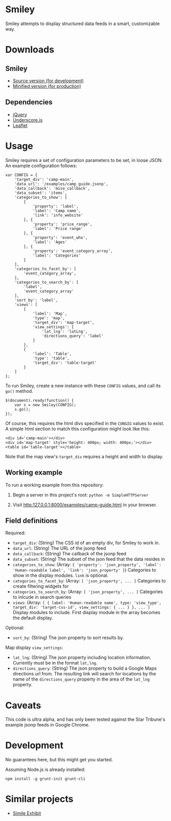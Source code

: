 Smiley
======

Smiley attempts to display structured data feeds in a smart, customizable way.

Downloads
=========

Smiley
------

- [Source version (for development)](dist/smiley-latest.js)
- [Minified version (for production)](dist/smiley-latest.min.js)

Dependencies
------------
- [jQuery](http://jquery.com/)
- [Underscore.js](http://underscorejs.org/)
- [Leaflet](http://leafletjs.com/)

Usage
=====

Smiley requires a set of configuration parameters to be set, in loose JSON. An example configuration follows:
 
    var CONFIG = {
        'target_div': 'camp-main',
        'data_url': '/examples/camp_guide.jsonp',
        'data_callback': 'miso_callback',
        'data_subset': 'items',
        'categories_to_show': [
            {
                'property': 'label',
                'label': 'Camp name',
                'link': 'info_website'
            }, {
                'property': 'price_range',
                'label': 'Price range'
            }, {
                'property': 'event_who',
                'label': 'Ages'
            }, {
                'property': 'event_category_array',
                'label': 'Categories'
            }
        ],
        'categories_to_facet_by': [
            'event_category_array',
        ],
        'categories_to_search_by': [
            'label',
            'event_category_array'
        ],
        'sort_by': 'label',
        'views': [
            {
                'label': 'Map',
                'type': 'map',
                'target_div': 'map-target',
                'view_settings': {
                    'lat_lng': 'latLng',
                    'directions_query': 'label'
                }
            },
            {
                'label': 'Table',
                'type': 'table',
                'target_div': 'table-target'
            }
        ]
    };

To run Smiley, create a new instance with these `CONFIG` values, and call its `go()` method.

    $(document).ready(function() {
        var s = new Smiley(CONFIG);
        s.go();
    });

Of course, this requires the html divs specified in the `CONGIG` values to exist. A simple html section to match this configuration might look like this:

    <div id='camp-main'></div>
    <div id='map-target' style='height: 400px; width: 400px;'></div>
    <table id='table-target'></table>

Note that the map view's `target_div` requires a height and width to display.

Working example
---------------

To run a working example from this repository:

1. Begin a server in this project's root: `python -m SimpleHTTPServer`

2. Visit [http:127.0.0.1:8000/examples/camp-guide.html](http:127.0.0.1:8000/examples/camp-guide.html) in your browser.


Field definitions
-----------------

Required:

- `target_div`: (String) The CSS id of an empty div, for Smiley to work in.
- `data_url`: (String) The URL of the jsonp feed
- `data_callback`: (String) The callback of the jsonp feed
- `data_subset`: (String) The subset of the json feed that the data resides in
- `categories_to_show`:  (Array: `{ 'property': 'json_property', 'label': 'Human-readable label', 'link': 'json_property' }`) Categories to show in the display modules. `link` is optional.
- `categories_to_facet_by`: (Array: `[ 'json_property', ... ]` Categories to create filtering widgets for
- `categories_to_search_by`: (Array: `[ 'json_property', ... ]` Categories to inlcude in search queries
- `views`: (Array: `[ { label: 'Human-readable name', type: 'view_type', target_div: 'target-css-id', view_settings: { ... } }, ... ]` Display modules to include. First display module in the array becomes the default display.

Optional:

- `sort_by`: (String) The json property to sort results by.

Map display `view_settings`:

- `lat_lng`: (String) The json property including location information. Currently must be in the format `lat,lng`.
- `directions_query`: (String) The json property to build a Google Maps directions url from. The resulting link will search for locations by the name of the `directions_query` property in the area of the `lat_lng` property.


Caveats
=======

This code is ultra alpha, and has only been tested against the Star Tribune's example jsonp feeds in Google Chrome.


Development
===========

No guarantees here, but this might get you started.

Assuming Node.js is already installed:

    npm install -g grunt-init grunt-cli


Similar projects
================

- [Simile Exhibit](http://simile-widgets.org/exhibit/)
